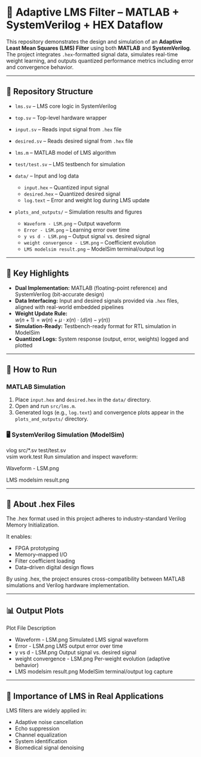 # 🎯 Adaptive LMS Filter – MATLAB + SystemVerilog + HEX Dataflow

This repository demonstrates the design and simulation of an **Adaptive Least Mean Squares (LMS) Filter** using both **MATLAB** and **SystemVerilog**. The project integrates `.hex`-formatted signal data, simulates real-time weight learning, and outputs quantized performance metrics including error and convergence behavior.

---

## 📁 Repository Structure

- `lms.sv` – LMS core logic in SystemVerilog  
- `top.sv` – Top-level hardware wrapper  
- `input.sv` – Reads input signal from `.hex` file  
- `desired.sv` – Reads desired signal from `.hex` file  
- `lms.m` – MATLAB model of LMS algorithm  
- `test/test.sv` – LMS testbench for simulation  

- `data/` – Input and log data  
  - `input.hex` – Quantized input signal  
  - `desired.hex` – Quantized desired signal  
  - `log.text` – Error and weight log during LMS update  

- `plots_and_outputs/` – Simulation results and figures  
  - `Waveform - LSM.png` – Output waveform  
  - `Error - LSM.png` – Learning error over time  
  - `y vs d - LSM.png` – Output signal vs. desired signal  
  - `weight convergence - LSM.png` – Coefficient evolution  
  - `LMS modelsim result.png` – ModelSim terminal/output log 




---

## 📌 Key Highlights

- **Dual Implementation:** MATLAB (floating-point reference) and SystemVerilog (bit-accurate design)
- **Data Interfacing:** Input and desired signals provided via `.hex` files, aligned with real-world embedded pipelines
- **Weight Update Rule:**  
  $w(n+1) = w(n) + \mu \cdot x(n) \cdot (d(n) - y(n))$
- **Simulation-Ready:** Testbench-ready format for RTL simulation in ModelSim
- **Quantized Logs:** System response (output, error, weights) logged and plotted

---

## 🔧 How to Run

### MATLAB Simulation

1. Place `input.hex` and `desired.hex` in the `data/` directory.
2. Open and run `src/lms.m`.
3. Generated logs (e.g., `log.text`) and convergence plots appear in the `plots_and_outputs/` directory.

### 🖥️ SystemVerilog Simulation (ModelSim)
vlog src/*.sv test/test.sv  
vsim work.test
Run simulation and inspect waveform:

Waveform - LSM.png

LMS modelsim result.png

---

## 📄 About .hex Files
The .hex format used in this project adheres to industry-standard Verilog Memory Initialization.

It enables:

- FPGA prototyping
- Memory–mapped I/O
- Filter coefficient loading
- Data–driven digital design flows

By using .hex, the project ensures cross-compatibility between MATLAB simulations and Verilog hardware implementation.

---

## 📊 Output Plots
Plot File	Description
- Waveform - LSM.png	Simulated LMS signal waveform
- Error - LSM.png	LMS output error over time
- y vs d - LSM.png	Output signal vs. desired signal
- weight convergence - LSM.png	Per-weight evolution (adaptive behavior)
- LMS modelsim result.png	ModelSim terminal/output log capture

---

## 🧠 Importance of LMS in Real Applications
LMS filters are widely applied in:

- Adaptive noise cancellation
- Echo suppression
- Channel equalization
- System identification
- Biomedical signal denoising

